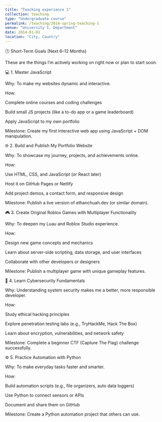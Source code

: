 ```yaml
---
title: "Teaching experience 1"
collection: teaching
type: "Undergraduate course"
permalink: /teaching/2014-spring-teaching-1
venue: "University 1, Department"
date: 2014-01-01
location: "City, Country"
---
```


🕒 Short-Term Goals (Next 6–12 Months)

These are the things I’m actively working on right now or plan to start soon.

💻 1. Master JavaScript

Why: To make my websites dynamic and interactive.

How:

Complete online courses and coding challenges

Build small JS projects (like a to-do app or a game leaderboard)

Apply JavaScript to my own portfolio

Milestone: Create my first interactive web app using JavaScript + DOM manipulation.

🌐 2. Build and Publish My Portfolio Website

Why: To showcase my journey, projects, and achievements online.

How:

Use HTML, CSS, and JavaScript (or React later)

Host it on GitHub Pages or Netlify

Add project demos, a contact form, and responsive design

Milestone: Publish a live version of ethanchuah.dev (or similar domain).

🎮 3. Create Original Roblox Games with Multiplayer Functionality

Why: To deepen my Luau and Roblox Studio experience.

How:

Design new game concepts and mechanics

Learn about server-side scripting, data storage, and user interfaces

Collaborate with other developers or designers

Milestone: Publish a multiplayer game with unique gameplay features.

🧠 4. Learn Cybersecurity Fundamentals

Why: Understanding system security makes me a better, more responsible developer.

How:

Study ethical hacking principles

Explore penetration testing labs (e.g., TryHackMe, Hack The Box)

Learn about encryption, vulnerabilities, and network safety

Milestone: Complete a beginner CTF (Capture The Flag) challenge successfully.

⚙️ 5. Practice Automation with Python

Why: To make everyday tasks faster and smarter.

How:

Build automation scripts (e.g., file organizers, auto data loggers)

Use Python to connect sensors or APIs

Document and share them on GitHub

Milestone: Create a Python automation project that others can use.